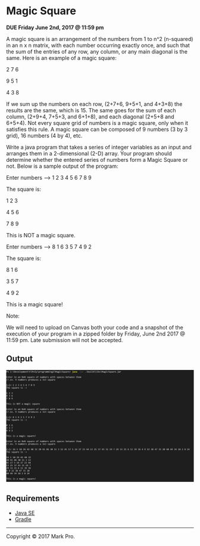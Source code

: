 # Magic Square

__DUE Friday June 2nd, 2017 @ 11:59 pm__

 

A magic square is an arrangement of the numbers from 1 to n^2 (n-squared) in an n x n matrix, with each number occurring exactly once, and such that the sum of the entries of any row, any column, or any main diagonal is the same. Here is an example of a magic square:

2 7 6

9 5 1

4 3 8 

If we sum up the numbers on each row, (2+7+6, 9+5+1, and 4+3+8) the results are the same, which is 15. The same goes for the sum of each column, (2+9+4, 7+5+3, and 6+1+8), and each diagonal (2+5+8 and 6+5+4). Not every square grid of numbers is a magic square, only when it satisfies this rule. A magic square can be composed of 9 numbers (3 by 3 grid), 16 numbers (4 by 4), etc.

Write a java program that takes a series of integer variables as an input and arranges them in a 2-dimensional (2-D) array. Your program should determine whether the entered series of numbers form a Magic Square or not. Below is a sample output of the program:

Enter numbers --> 1 2 3 4 5 6 7 8 9

The square is:

1 2 3

4 5 6

7 8 9

This is NOT a magic square.

Enter numbers --> 8 1 6 3 5 7 4 9 2

The square is:

8 1 6

3 5 7

4 9 2

This is a magic square!

Note:

We will need to upload on Canvas both your code and a snapshot of the execution of your program in a zipped folder by Friday, June 2nd 2017 @ 11:59 pm. Late submission will not be accepted.

## Output

![output](output.PNG)

## Requirements

- [Java SE](http://www.oracle.com/technetwork/java/javase/overview)
- [Gradle](http://www.gradle.org)

---

Copyright &copy; 2017 Mark Pro.
